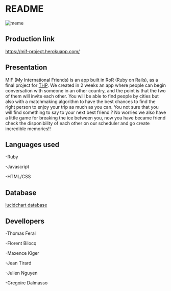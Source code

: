 # README
![meme](https://thinkr.fr/wp-content/uploads/github-meme.png)

## Production link
https://mif-project.herokuapp.com/

## Presentation 
MIF (My International Friends) is an app built in RoR (Ruby on Rails), as a final project for [THP](https://www.thehackingproject.org/).
We created in 2 weeks an app where people can begin conversation with someone in an other country, and the point is that the two of them will invite each other.
You will be able to find people by cities but also with a matchmaking algorithm to have the best chances to find the right person to enjoy your trip as much as you can.
You not sure that you will find something to say to your next best friend ?
No worries we also have a little game for breaking the ice between you, now you have became friend check the disponibility of each other on our scheduler and go create incredible memories!!

## Languages used
-Ruby

-Javascript

-HTML/CSS

## Database
[lucidchart database](https://www.lucidchart.com/documents/view/be000546-b40f-410f-9ee3-f0be96ca5d2f/0)


## Devellopers
-Thomas Feral

-Florent Bilocq

-Maxence Kiger

-Jean Tirard

-Julien Nguyen

-Gregoire Dalmasso

